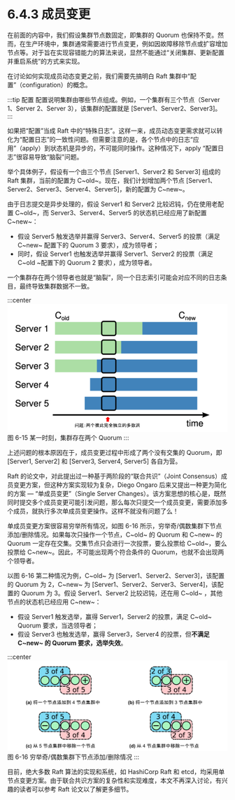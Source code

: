 # 6.4.3 成员变更

在前面的内容中，我们假设集群节点数固定，即集群的 Quorum 也保持不变。然而，在生产环境中，集群通常需要进行节点变更，例如因故障移除节点或扩容增加节点等。对于旨在实现容错能力的算法来说，显然不能通过“关闭集群、更新配置并重启系统”的方式来实现。

在讨论如何实现成员动态变更之前，我们需要先搞明白 Raft 集群中“配置”（configuration）的概念。

:::tip 配置
配置说明集群由哪些节点组成。例如，一个集群有三个节点（Server 1、Server 2、Server 3），该集群的配置就是 [Server1、Server2、Server3]。
:::

如果把“配置”当成 Raft 中的“特殊日志”。这样一来，成员动态变更需求就可以转化为“配置日志”的一致性问题。但需要注意的是，各个节点中的日志“应用”（apply）到状态机是异步的，不可能同时操作。这种情况下，apply “配置日志”很容易导致“脑裂”问题。

举个具体例子，假设有一个由三个节点 [Server1、Server2 和 Server3] 组成的 Raft 集群，当前的配置为 C~old~。现在，我们计划增加两个节点 [Server1、Server2、Server3、Server4、Server5]，新的配置为 C~new~。

由于日志提交是异步处理的，假设 Server1 和 Server2 比较迟钝，仍在使用老配置 C~old~，而 Server3、Server4、Server5 的状态机已经应用了新配置 C~new~：

- 假设 Server5 触发选举并赢得 Server3、Server4、Server5 的投票（满足 C~new~ 配置下的 Quorum 3 要求），成为领导者；
- 同时，假设 Server1 也触发选举并赢得 Server1、Server2 的投票（满足 C~old ~配置下的 Quorum 2 要求），成为领导者。

一个集群存在两个领导者也就是“脑裂”，同一个日志索引可能会对应不同的日志条目，最终导致集群数据不一致。

:::center
  ![](../assets/raft-ConfChange.png) <br/>
  图 6-15 某一时刻，集群存在两个 Quorum 
:::

上述问题的根本原因在于，成员变更过程中形成了两个没有交集的 Quorum，即 [Server1, Server2] 和 [Server3, Server4, Server5] 各自为营。

Raft 的论文中，对此提出过一种基于两阶段的“联合共识”（Joint Consensus）成员变更方案，但这种方案实现较为复杂，Diego Ongaro 后来又提出一种更为简化的方案 — “单成员变更”（Single Server Changes）。该方案思想的核心是，既然同时提交多个成员变更可能引发问题，那么每次只提交一个成员变更，需要添加多个成员，就执行多次单成员变更操作。这样不就没有问题了么！

单成员变更方案很容易穷举所有情况，如图 6-16 所示，穷举奇/偶数集群下节点添加/删除情况。如果每次只操作一个节点，C~old~ 的 Quorum 和 C~new~ 的 Quorum 一定存在交集。交集节点只会进行一次投票，要么投票给 C~old~，要么投票给 C~new~。因此，不可能出现两个符合条件的 Quorum，也就不会出现两个领导者。

以图 6-16 第二种情况为例，C~old~ 为 [Server1、Server2、Server3]，该配置的 Quorum 为 2，C~new~ 为 [Server1、Server2、Server3、Server4]，该配置的 Quorum 为 3。假设 Server1、Server2 比较迟钝，还在用 C~old~ ，其他节点的状态机已经应用 C~new~：
- 假设 Server1 触发选举，赢得 Server1，Server2 的投票，满足 C~old~ Quorum 要求，当选领导者；
- 假设 Server3 也触发选举，赢得 Server3，Server4 的投票，但**不满足 C~new~ 的 Quorum 要求，选举失效**。

:::center
  ![](../assets/raft-single-server.svg) <br/>
  图 6-16 穷举奇/偶数集群下节点添加/删除情况
:::

目前，绝大多数 Raft 算法的实现和系统，如 HashiCorp Raft 和 etcd，均采用单节点变更方案。由于联合共识方案的复杂性和实现难度，本文不再深入讨论，有兴趣的读者可以参考 Raft 论文以了解更多细节。